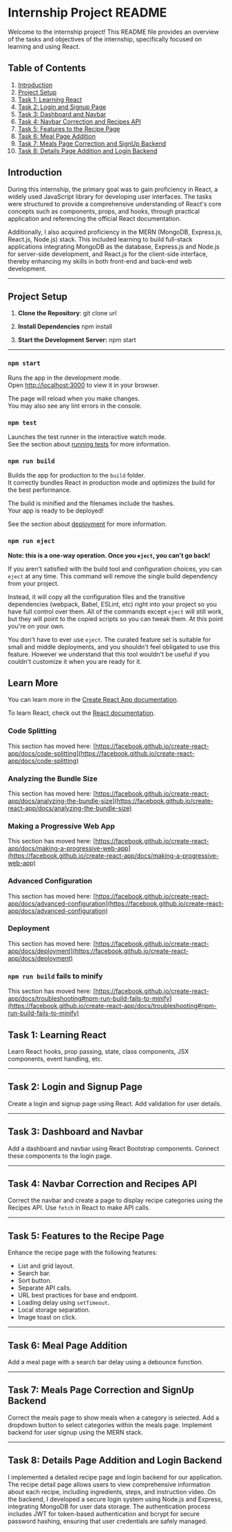 # Internship Project README

Welcome to the internship project! This README file provides an overview of the tasks and objectives of the internship, specifically focused on learning and using React.

## Table of Contents
1. [Introduction](#introduction)
2. [Project Setup](#project-setup)
3. [Task 1: Learning React](#task-1-learning-react)
4. [Task 2: Login and Signup Page](#task-2-login-and-signup-page)
5. [Task 3: Dashboard and Navbar](#task-3-dashboard-and-navbar)
6. [Task 4: Navbar Correction and Recipes API](#task-4-navbar-correction-and-recipes-api)
7. [Task 5: Features to the Recipe Page](#task-5-features-to-the-recipe-page)
8. [Task 6: Meal Page Addition](#task-6-meal-page-addition)
9. [Task 7: Meals Page Correction and SignUp Backend](#task-7-meals-page-correction-and-signup-backend)
10. [Task 8: Details Page Addition and Login Backend ](#task-8-details-page-addition-and-login-backend)

## Introduction

During this internship, the primary goal was to gain proficiency in React, a widely used JavaScript library for developing user interfaces. The tasks were structured to provide a comprehensive understanding of React's core concepts such as components, props, and hooks, through practical application and referencing the official React documentation.

Additionally, I also acquired proficiency in the MERN (MongoDB, Express.js, React.js, Node.js) stack. This included learning to build full-stack applications integrating MongoDB as the database, Express.js and Node.js for server-side development, and React.js for the client-side interface, thereby enhancing my skills in both front-end and back-end web development.


-----------------------------------------------------------------------------------------------------------------
## Project Setup
1. **Clone the Repository**:
     git clone url
   
2. **Install Dependencies**
     npm install

3. **Start the Development Server:**
     npm start

-----------------------------------------------------------------------------------------------------------------
### `npm start`

Runs the app in the development mode.\
Open [http://localhost:3000](http://localhost:3000) to view it in your browser.

The page will reload when you make changes.\
You may also see any lint errors in the console.

### `npm test`

Launches the test runner in the interactive watch mode.\
See the section about [running tests](https://facebook.github.io/create-react-app/docs/running-tests) for more information.

### `npm run build`

Builds the app for production to the `build` folder.\
It correctly bundles React in production mode and optimizes the build for the best performance.

The build is minified and the filenames include the hashes.\
Your app is ready to be deployed!

See the section about [deployment](https://facebook.github.io/create-react-app/docs/deployment) for more information.

### `npm run eject`

**Note: this is a one-way operation. Once you `eject`, you can't go back!**

If you aren't satisfied with the build tool and configuration choices, you can `eject` at any time. This command will remove the single build dependency from your project.

Instead, it will copy all the configuration files and the transitive dependencies (webpack, Babel, ESLint, etc) right into your project so you have full control over them. All of the commands except `eject` will still work, but they will point to the copied scripts so you can tweak them. At this point you're on your own.

You don't have to ever use `eject`. The curated feature set is suitable for small and middle deployments, and you shouldn't feel obligated to use this feature. However we understand that this tool wouldn't be useful if you couldn't customize it when you are ready for it.

## Learn More

You can learn more in the [Create React App documentation](https://facebook.github.io/create-react-app/docs/getting-started).

To learn React, check out the [React documentation](https://reactjs.org/).

### Code Splitting

This section has moved here: [https://facebook.github.io/create-react-app/docs/code-splitting](https://facebook.github.io/create-react-app/docs/code-splitting)

### Analyzing the Bundle Size

This section has moved here: [https://facebook.github.io/create-react-app/docs/analyzing-the-bundle-size](https://facebook.github.io/create-react-app/docs/analyzing-the-bundle-size)

### Making a Progressive Web App

This section has moved here: [https://facebook.github.io/create-react-app/docs/making-a-progressive-web-app](https://facebook.github.io/create-react-app/docs/making-a-progressive-web-app)

### Advanced Configuration

This section has moved here: [https://facebook.github.io/create-react-app/docs/advanced-configuration](https://facebook.github.io/create-react-app/docs/advanced-configuration)

### Deployment

This section has moved here: [https://facebook.github.io/create-react-app/docs/deployment](https://facebook.github.io/create-react-app/docs/deployment)

### `npm run build` fails to minify

This section has moved here: [https://facebook.github.io/create-react-app/docs/troubleshooting#npm-run-build-fails-to-minify](https://facebook.github.io/create-react-app/docs/troubleshooting#npm-run-build-fails-to-minify)



## Task 1: Learning React

Learn React hooks, prop passing, state, class components, JSX components, event handling, etc.

---

## Task 2: Login and Signup Page

Create a login and signup page using React. Add validation for user details.

---

## Task 3: Dashboard and Navbar

Add a dashboard and navbar using React Bootstrap components. Connect these components to the login page.

---

## Task 4: Navbar Correction and Recipes API

Correct the navbar and create a page to display recipe categories using the Recipes API. Use `fetch` in React to make API calls.

---

## Task 5: Features to the Recipe Page

Enhance the recipe page with the following features:
- List and grid layout.
- Search bar.
- Sort button.
- Separate API calls.
- URL best practices for base and endpoint.
- Loading delay using `setTimeout`.
- Local storage separation.
- Image toast on click.

---

## Task 6: Meal Page Addition

Add a meal page with a search bar delay using a debounce function.

---

## Task 7: Meals Page Correction and SignUp Backend

Correct the meals page to show meals when a category is selected. Add a dropdown button to select categories within the meals page. Implement backend for user signup using the MERN stack.

---

## Task 8: Details Page Addition and Login Backend 
I implemented a detailed recipe page and login backend for our application. The recipe detail page allows users to view comprehensive information about each recipe, including ingredients, steps, and instruction video. On the backend, I developed a secure login system using Node.js and Express, integrating MongoDB for user data storage. The authentication process includes JWT for token-based authentication and bcrypt for secure password hashing, ensuring that user credentials are safely managed.
